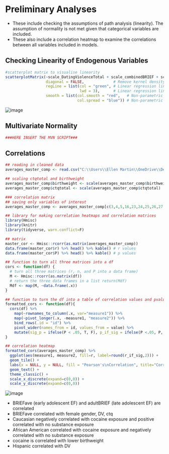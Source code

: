 # Preliminary Analyses
- These include checking the assumptions of path analysis (linearity). The assumption of normality is not met given that categorical variables are included.
- These also include a correlation heatmap to examine the correlations between all variables included in models.

## Checking Linearity of Endogenous Variables

```r
#scatterplot matrix to visualise linearity
scatterplotMatrix(~scale_DatingViolenceTotal + scale_combinedBRIEF + scale_ctqtotal, data = averages_master_clean,
                  diagonal = FALSE,             # Remove kernel density estimates
                  regLine = list(col = "green", # Linear regression line color
                                 lwd = 3),      # Linear regression line width
                  smooth = list(col.smooth = "red",   # Non-parametric mean color
                                col.spread = "blue")) # Non-parametric variance color

```


![image](https://user-images.githubusercontent.com/68326791/222256676-04384450-4dd1-4f22-a288-e4ac884ea317.png)

## Multivariate Normality

```r
###HERE INSERT THE MVN SCRIPT###

```


## Correlations 

```r
## reading in cleaned data 
averages_master_comp <- read.csv("C:\\Users\\Ellen Martin\\OneDrive\\Desktop\\Yale Stover Lab\\Thesis\\data\\cleaned data\\master_data_5.csv")

## scaling ctqtotal and birthweight
averages_master_comp$birthweight <- scale(averages_master_comp$birthweight)
averages_master_comp$ctqtotal <- scale(averages_master_comp$ctqtotal)

### correlation matrix
## saving only variables of interest
averages_master_comp <- averages_master_comp[c(3,4,5,16,23,24,25,26,27,28,31,33)]

## library for making correlation heatmaps and correlation matrices
library(Hmisc)
library(knitr) 
library(tidyverse, warn.conflict=F)

## matrix
master_cor <- Hmisc::rcorr(as.matrix(averages_master_comp))
data.frame(master_cor$r) %>% head() %>% kable() # r values
data.frame(master_cor$P) %>% head() %>% kable() # p values

## function to turn all three matrices into a df
cors <- function(df) { 
  # turn all three matrices (r, n, and P into a data frame)
  M <- Hmisc::rcorr(as.matrix(df))
  # return the three data frames in a list return(Mdf)
  Mdf <- map(M, ~data.frame(.x))
}

## function to turn the df into a table of correlation values and pvalues
formatted_cors <- function(df){
  cors(df) %>%
    map(~rownames_to_column(.x, var="measure1")) %>%
    map(~pivot_longer(.x, -measure1, "measure2")) %>% 
    bind_rows(.id = "id") %>%
    pivot_wider(names_from = id, values_from = value) %>%
    mutate(sig_p = ifelse(P < .05, T, F), p_if_sig = ifelse(P <.05, P, NA), r_if_sig = ifelse(P <.05, r, NA)) 
}

## correlation heatmap
formatted_cors(averages_master_comp) %>% 
  ggplot(aes(measure1, measure2, fill=r, label=round(r_if_sig,2))) +
  geom_tile() +
  labs(x = NULL, y = NULL, fill = "Pearson's\nCorrelation", title="Correlations", subtitle="Only significant Pearson's correlation coefficients shown") + scale_fill_gradient2(mid="#FBFEF9",low="#0C6291",high="#A63446", limits=c(-1,1)) +
  geom_text() +
  theme_classic() +
  scale_x_discrete(expand=c(0,0)) +
  scale_y_discrete(expand=c(0,0))


```

![image](https://user-images.githubusercontent.com/68326791/213329626-181594d5-8938-4cda-b4d9-cbc75ffcad00.png)

- BRIEFave (early adolescent EF) and adultBRIEF (late adolescent EF) are correlated
- BRIEFave correlated with female gender, DV, ctq
- Caucasian negatively correlated with cocaine exposure and positive correlated with no substance exposure
- African American correlated with cocaine exposure and negatively correlated with no substance exposure
- cocaine is correlated with lower birthweight
- Hispanic correlated with DV
